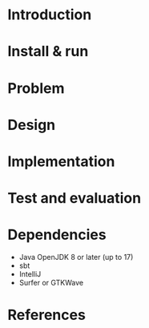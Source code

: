 # Introduction



# Install & run



# Problem



# Design



# Implementation



# Test and evaluation



# Dependencies

- Java OpenJDK 8 or later (up to 17)
- sbt
- IntelliJ
- Surfer or GTKWave






# References


